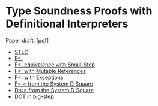 Type Soundness Proofs with Definitional Interpreters
====================================================

Paper draft: [[pdf](http://cs.purdue.edu/~rompf/papers/amin-draft2016a.pdf)]

- [STLC](stlc.v)
- [F<:](fsub.v)
- [F<: equivalence with Small-Step](fsub-equiv.v)
- [F<: with Mutable References](fsub_mut.v)
- [F<: with Exceptions](fsub_exn.v)
- [F<:> from the System D Square](fsubsup.v)
- [D<:> from the System D Square](dsubsup.v)
- [DOT in big-step](dot.v)
